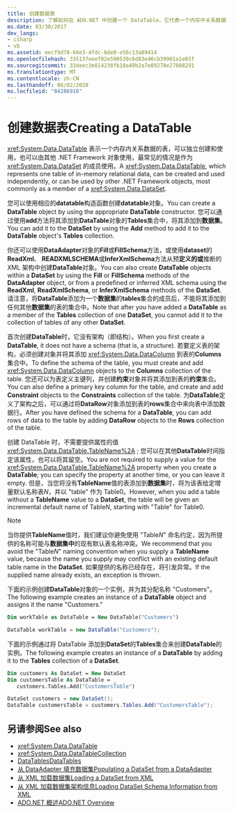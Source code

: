 ```yaml
---
title: 创建数据表
description: 了解如何在 ADO.NET 中创建一个 DataTable，它代表一个内存中关系数据表，以独立方式或其他 .NET Framework 对象使用。
ms.date: 03/30/2017
dev_langs:
- csharp
- vb
ms.assetid: eecf9d78-60e3-4fdc-8de0-e56c13a89414
ms.openlocfilehash: 335137eeef02e590539c6d83e46cb39901a1e03f
ms.sourcegitcommit: 33deec3e814238fb18a49b2a7e89278e27888291
ms.translationtype: MT
ms.contentlocale: zh-CN
ms.lasthandoff: 06/02/2020
ms.locfileid: "84286916"
---
```

# <a name="creating-a-datatable"></a><span data-ttu-id="0fe19-103">创建数据表</span><span class="sxs-lookup"><span data-stu-id="0fe19-103">Creating a DataTable</span></span>
<span data-ttu-id="0fe19-104"><xref:System.Data.DataTable> 表示一个内存内关系数据的表，可以独立创建和使用，也可以由其他 .NET Framework 对象使用，最常见的情况是作为 <xref:System.Data.DataSet> 的成员使用。</span><span class="sxs-lookup"><span data-stu-id="0fe19-104">A <xref:System.Data.DataTable>, which represents one table of in-memory relational data, can be created and used independently, or can be used by other .NET Framework objects, most commonly as a member of a <xref:System.Data.DataSet>.</span></span>  
  
 <span data-ttu-id="0fe19-105">您可以使用相应的**datatable**构造函数创建**datatable**对象。</span><span class="sxs-lookup"><span data-stu-id="0fe19-105">You can create a **DataTable** object by using the appropriate **DataTable** constructor.</span></span> <span data-ttu-id="0fe19-106">您可以通过使用**add**方法将其添加到**DataTable**对象的**Tables**集合中，将其添加到**数据集**。</span><span class="sxs-lookup"><span data-stu-id="0fe19-106">You can add it to the **DataSet** by using the **Add** method to add it to the **DataTable** object's **Tables** collection.</span></span>  
  
 <span data-ttu-id="0fe19-107">你还可以使用**DataAdapter**对象的**Fill**或**FillSchema**方法，或使用**dataset**的**ReadXml**、 **READXMLSCHEMA**或**InferXmlSchema**方法从预**定义的或**推断的 XML 架构中创建**DataTable**对象。</span><span class="sxs-lookup"><span data-stu-id="0fe19-107">You can also create **DataTable** objects within a **DataSet** by using the **Fill** or **FillSchema** methods of the **DataAdapter** object, or from a predefined or inferred XML schema using the **ReadXml**, **ReadXmlSchema**, or **InferXmlSchema** methods of the **DataSet**.</span></span> <span data-ttu-id="0fe19-108">请注意，将**DataTable**添加为一个**数据集**的**tables**集合的成员后，不能将其添加到任何其他**数据集**的表的集合中。</span><span class="sxs-lookup"><span data-stu-id="0fe19-108">Note that after you have added a **DataTable** as a member of the **Tables** collection of one **DataSet**, you cannot add it to the collection of tables of any other **DataSet**.</span></span>  
  
 <span data-ttu-id="0fe19-109">首次创建**DataTable**时，它没有架构（即结构）。</span><span class="sxs-lookup"><span data-stu-id="0fe19-109">When you first create a **DataTable**, it does not have a schema (that is, a structure).</span></span> <span data-ttu-id="0fe19-110">若要定义表的架构，必须创建对象并将其添加 <xref:System.Data.DataColumn> 到表的**Columns**集合中。</span><span class="sxs-lookup"><span data-stu-id="0fe19-110">To define the schema of the table, you must create and add <xref:System.Data.DataColumn> objects to the **Columns** collection of the table.</span></span> <span data-ttu-id="0fe19-111">您还可以为表定义主键列，并创建**约束**对象并将其添加到表的**约束**集合。</span><span class="sxs-lookup"><span data-stu-id="0fe19-111">You can also define a primary key column for the table, and create and add **Constraint** objects to the **Constraints** collection of the table.</span></span> <span data-ttu-id="0fe19-112">为**DataTable**定义了架构之后，可以通过将**DataRow**对象添加到表的**rows**集合中来向表中添加数据行。</span><span class="sxs-lookup"><span data-stu-id="0fe19-112">After you have defined the schema for a **DataTable**, you can add rows of data to the table by adding **DataRow** objects to the **Rows** collection of the table.</span></span>  
  
 <span data-ttu-id="0fe19-113">创建 DataTable 时，不需要提供属性的值 <xref:System.Data.DataTable.TableName%2A> ; 您可以在其他**DataTable**时间指定该属性，也可以将其留空。</span><span class="sxs-lookup"><span data-stu-id="0fe19-113">You are not required to supply a value for the <xref:System.Data.DataTable.TableName%2A> property when you create a **DataTable**; you can specify the property at another time, or you can leave it empty.</span></span> <span data-ttu-id="0fe19-114">但是，当您将没有**TableName**值的表添加到**数据集**时，将为该表给定增量默认名称表*N*，并以 "table" 作为 Table0。</span><span class="sxs-lookup"><span data-stu-id="0fe19-114">However, when you add a table without a **TableName** value to a **DataSet**, the table will be given an incremental default name of Table*N*, starting with "Table" for Table0.</span></span>  
  
> [!NOTE]
> <span data-ttu-id="0fe19-115">当你提供**TableName**值时，我们建议你避免使用 "Table*N*" 命名约定，因为所提供的名称可能与**数据集中**的现有默认表名称冲突。</span><span class="sxs-lookup"><span data-stu-id="0fe19-115">We recommend that you avoid the "Table*N*" naming convention when you supply a **TableName** value, because the name you supply may conflict with an existing default table name in the **DataSet**.</span></span> <span data-ttu-id="0fe19-116">如果提供的名称已经存在，将引发异常。</span><span class="sxs-lookup"><span data-stu-id="0fe19-116">If the supplied name already exists, an exception is thrown.</span></span>  
  
 <span data-ttu-id="0fe19-117">下面的示例创建**DataTable**对象的一个实例，并为其分配名称 "Customers"。</span><span class="sxs-lookup"><span data-stu-id="0fe19-117">The following example creates an instance of a **DataTable** object and assigns it the name "Customers."</span></span>  
  
```vb  
Dim workTable as DataTable = New DataTable("Customers")  
```  
  
```csharp  
DataTable workTable = new DataTable("Customers");  
```  
  
 <span data-ttu-id="0fe19-118">下面的示例通过将 DataTable 添加到**DataSet**的**Tables**集合来创建**DataTable**的实例。</span><span class="sxs-lookup"><span data-stu-id="0fe19-118">The following example creates an instance of a **DataTable** by adding it to the **Tables** collection of a **DataSet**.</span></span>  
  
```vb  
Dim customers As DataSet = New DataSet  
Dim customersTable As DataTable = _  
   customers.Tables.Add("CustomersTable")  
```  
  
```csharp  
DataSet customers = new DataSet();  
DataTable customersTable = customers.Tables.Add("CustomersTable");  
```  
  
## <a name="see-also"></a><span data-ttu-id="0fe19-119">另请参阅</span><span class="sxs-lookup"><span data-stu-id="0fe19-119">See also</span></span>

- <xref:System.Data.DataTable>
- <xref:System.Data.DataTableCollection>
- [<span data-ttu-id="0fe19-120">DataTables</span><span class="sxs-lookup"><span data-stu-id="0fe19-120">DataTables</span></span>](datatables.md)
- [<span data-ttu-id="0fe19-121">从 DataAdapter 填充数据集</span><span class="sxs-lookup"><span data-stu-id="0fe19-121">Populating a DataSet from a DataAdapter</span></span>](../populating-a-dataset-from-a-dataadapter.md)
- [<span data-ttu-id="0fe19-122">从 XML 加载数据集</span><span class="sxs-lookup"><span data-stu-id="0fe19-122">Loading a DataSet from XML</span></span>](loading-a-dataset-from-xml.md)
- [<span data-ttu-id="0fe19-123">从 XML 加载数据集架构信息</span><span class="sxs-lookup"><span data-stu-id="0fe19-123">Loading DataSet Schema Information from XML</span></span>](loading-dataset-schema-information-from-xml.md)
- [<span data-ttu-id="0fe19-124">ADO.NET 概述</span><span class="sxs-lookup"><span data-stu-id="0fe19-124">ADO.NET Overview</span></span>](../ado-net-overview.md)
